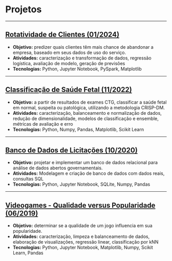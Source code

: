 # Projetos

---

## [Rotatividade de Clientes (01/2024)](projetos/rotatividade_clientes.md)
- **Objetivo:** predizer quais clientes têm mais chance de abandonar a empresa, baseado em seus dados de uso do serviço.
- **Atividades:** caracterização e transformação de dados, regressão logística, avaliação de modelo, geração de previsões
- **Tecnologias:** Python, Jupyter Notebook, PySpark, Matplotlib

---

## [Classificação de Saúde Fetal (11/2022)](projetos/saude_fetal.md)
- **Objetivo:** a partir de resultados de exames CTG, classificar a saúde fetal em normal, suspeita ou patológica, utilizando a metodologia CRISP-DM.
- **Atividades:** caracterização, balanceamento e normalização de dados, redução de dimensionalidade, modelos de classificação e ensemble, métricas de avaliação e erro
- **Tecnologias:** Python, Numpy, Pandas, Matplotlib, Scikit Learn

---

## [Banco de Dados de Licitações (10/2020)](projetos/licitacoes.md)
- **Objetivo:** projetar e implementar um banco de dados relacional para análise de dados abertos governamentais.
- **Atividades:** Modelagem e criação de banco de dados com dados reais, consultas SQL
- **Tecnologias:** Python, Jupyter Notebook, SQLite, Numpy, Pandas

---

## [Videogames - Qualidade versus Popularidade (06/2019)](projetos/videogames.md)
- **Objetivo:** determinar se a qualidade de um jogo influencia em sua popularidade.
- **Atividades:** caracterização, limpeza e balanceamento de dados, elaboração de visualizações, regressão linear, classificação por kNN
- **Tecnologias:** Python, Jupyter Notebook, Matplotlib, Numpy, Scikit Learn, Pandas
